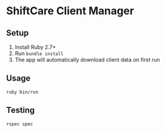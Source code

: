 # ShiftCare Client Manager

## Setup
1. Install Ruby 2.7+
2. Run `bundle install`
3. The app will automatically download client data on first run

## Usage
`ruby bin/run`

## Testing
`rspec spec`
